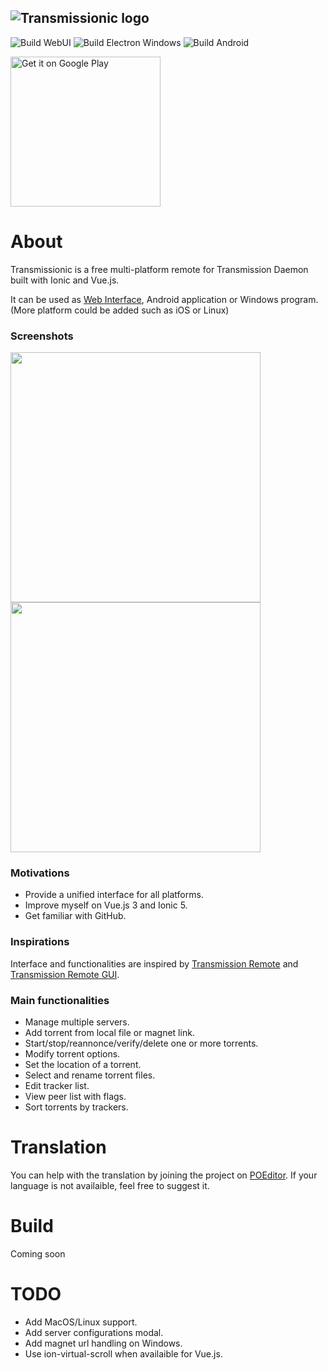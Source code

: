 ![Transmissionic logo](https://i.imgur.com/SBHRXDH.png)
----
![Build WebUI](https://github.com/6c65726f79/Transmissionic/workflows/Build%20WebUI/badge.svg) ![Build Electron Windows](https://github.com/6c65726f79/Transmissionic/workflows/Build%20Electron%20Windows/badge.svg) ![Build Android](https://github.com/6c65726f79/Transmissionic/workflows/Build%20Android/badge.svg)

<a href='https://play.google.com/store/apps/details?id=com.sleroy.transmissionic&pcampaignid=pcampaignidMKT-Other-global-all-co-prtnr-py-PartBadge-Mar2515-1'><img alt='Get it on Google Play' width="240" src='https://play.google.com/intl/en_us/badges/static/images/badges/en_badge_web_generic.png'/></a>

# About

Transmissionic is a free multi-platform remote for Transmission Daemon built with Ionic and Vue.js.

It can be used as [Web Interface](https://github.com/transmission/transmission/wiki/Web-Interface), Android application or Windows program. (More platform could be added such as iOS or Linux)

### Screenshots

<img src="https://i.imgur.com/6wB1Czd.png" height="400"> <img src="https://i.imgur.com/YCz7bSD.png" height="400">

### Motivations

* Provide a unified interface for all platforms.
* Improve myself on Vue.js 3 and Ionic 5.
* Get familiar with GitHub.

### Inspirations

Interface and functionalities are inspired by [Transmission Remote](https://github.com/y-polek/TransmissionRemote) and [Transmission Remote GUI](https://github.com/transmission-remote-gui/transgui).

### Main functionalities

* Manage multiple servers.
* Add torrent from local file or magnet link.
* Start/stop/reannonce/verify/delete one or more torrents.
* Modify torrent options.
* Set the location of a torrent.
* Select and rename torrent files.
* Edit tracker list.
* View peer list with flags.
* Sort torrents by trackers.

# Translation

You can help with the translation by joining the project on [POEditor](https://poeditor.com/join/project?hash=sbVnI9eo3d). If your language is not availaible, feel free to suggest it.

# Build

Coming soon

# TODO

* Add MacOS/Linux support.
* Add server configurations modal.
* Add magnet url handling on Windows.
* Use ion-virtual-scroll when availaible for Vue.js.
